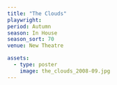```yaml
---
title: "The Clouds"
playwright:
period: Autumn
season: In House
season_sort: 70
venue: New Theatre

assets:
  - type: poster
    image: the_clouds_2008-09.jpg
---
```


